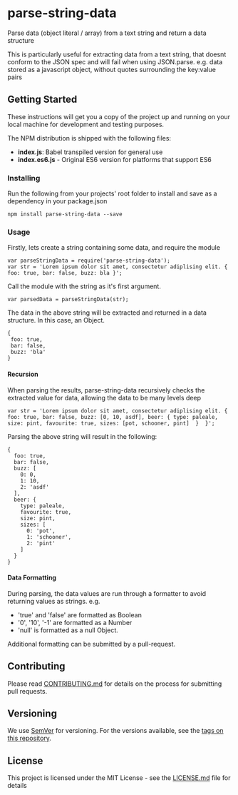 # parse-string-data
Parse data (object literal / array) from a text string and return a data structure

This is particularly useful for extracting data from a text string, that doesnt conform to the JSON spec and will fail when using JSON.parse. 
e.g. data stored as a javascript object, without quotes surrounding the key:value pairs

## Getting Started
These instructions will get you a copy of the project up and running on your local machine for development and testing purposes.

The NPM distribution is shipped with the following files:

- __index.js__: Babel transpiled version for general use
- __index.es6.js__ - Original ES6 version for platforms that support ES6

### Installing

Run the following from your projects' root folder to install and save as a dependency in your package.json

```
npm install parse-string-data --save
```

### Usage 
Firstly, lets create a string containing some data, and require the module
```
var parseStringData = require('parse-string-data');
var str = 'Lorem ipsum dolor sit amet, consectetur adiplising elit. { foo: true, bar: false, buzz: bla }';
```

Call the module with the string as it's first argument.

```
var parsedData = parseStringData(str);
```

The data in the above string will be extracted and returned in a data structure. In this case, an Object.
```
{
 foo: true,
 bar: false,
 buzz: 'bla'
}
```
#### Recursion
When parsing the results, parse-string-data recursively checks the extracted value for data, allowing the data to be many levels deep

```
var str = 'Lorem ipsum dolor sit amet, consectetur adiplising elit. { foo: true, bar: false, buzz: [0, 10, asdf], beer: { type: paleale, size: pint, favourite: true, sizes: [pot, schooner, pint]  }  }';
```
Parsing the above string will result in the following: 

```
{
  foo: true,
  bar: false,
  buzz: [
    0: 0, 
    1: 10, 
    2: 'asdf'
  ],
  beer: { 
    type: paleale,
    favourite: true,
    size: pint, 
    sizes: [
      0: 'pot', 
      1: 'schooner', 
      2: 'pint'
    ]
  }
}
```

#### Data Formatting
During parsing, the data values are run through a formatter to avoid returning values as strings.
e.g.
- 'true' and 'false' are formatted as Boolean
- '0', '10', '-1' are formatted as a Number
- 'null' is formatted as a null Object.

Additional formatting can be submitted by a pull-request.


## Contributing

Please read [CONTRIBUTING.md](https://github.com/wildpixeldesign/parse-string-data/blob/master/CONTRIBUTING.md) for details on the process for submitting pull requests.

## Versioning

We use [SemVer](http://semver.org/) for versioning. For the versions available, see the [tags on this repository](https://github.com/wildpixeldesign/parse-string-data/tags).

## License

This project is licensed under the MIT License - see the [LICENSE.md](LICENSE.md) file for details
